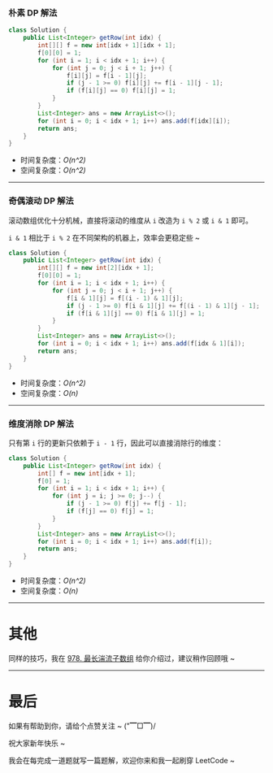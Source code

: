 ### 朴素 DP 解法

```java
class Solution {
    public List<Integer> getRow(int idx) {
        int[][] f = new int[idx + 1][idx + 1];
        f[0][0] = 1;
        for (int i = 1; i < idx + 1; i++) {
            for (int j = 0; j < i + 1; j++) {
                f[i][j] = f[i - 1][j];
                if (j - 1 >= 0) f[i][j] += f[i - 1][j - 1];
                if (f[i][j] == 0) f[i][j] = 1;
            }
        }
        List<Integer> ans = new ArrayList<>();
        for (int i = 0; i < idx + 1; i++) ans.add(f[idx][i]);
        return ans;
    }
}
```
* 时间复杂度：*O(n^2)*
* 空间复杂度：*O(n^2)*

***
### 奇偶滚动 DP 解法 

滚动数组优化十分机械，直接将滚动的维度从 `i` 改造为 `i % 2` 或 `i & 1` 即可。

`i & 1` 相比于 `i % 2` 在不同架构的机器上，效率会更稳定些 ~ 

```java
class Solution {
    public List<Integer> getRow(int idx) {
        int[][] f = new int[2][idx + 1];
        f[0][0] = 1;
        for (int i = 1; i < idx + 1; i++) {
            for (int j = 0; j < i + 1; j++) {
                f[i & 1][j] = f[(i - 1) & 1][j];
                if (j - 1 >= 0) f[i & 1][j] += f[(i - 1) & 1][j - 1];
                if (f[i & 1][j] == 0) f[i & 1][j] = 1;
            }
        }
        List<Integer> ans = new ArrayList<>();
        for (int i = 0; i < idx + 1; i++) ans.add(f[idx & 1][i]);
        return ans;
    }
}
```
* 时间复杂度：*O(n^2)*
* 空间复杂度：*O(n)*

***

### 维度消除 DP 解法

只有第 `i` 行的更新只依赖于 `i - 1` 行，因此可以直接消除行的维度：

```java
class Solution {
    public List<Integer> getRow(int idx) {
        int[] f = new int[idx + 1];
        f[0] = 1;
        for (int i = 1; i < idx + 1; i++) {
            for (int j = i; j >= 0; j--) {
                if (j - 1 >= 0) f[j] += f[j - 1];
                if (f[j] == 0) f[j] = 1;
            }
        }
        List<Integer> ans = new ArrayList<>();
        for (int i = 0; i < idx + 1; i++) ans.add(f[i]);
        return ans;
    }
}
```
* 时间复杂度：*O(n^2)*
* 空间复杂度：*O(n)*

***

# 其他

同样的技巧，我在 [978. 最长湍流子数组](https://leetcode-cn.com/problems/longest-turbulent-subarray/solution/xiang-jie-dong-tai-gui-hua-ru-he-cai-dp-3spgj/) 给你介绍过，建议稍作回顾哦  ~ 

***

# 最后

如果有帮助到你，请给个点赞关注 ~ ("▔□▔)/

祝大家新年快乐 ~ 

我会在每完成一道题就写一篇题解，欢迎你来和我一起刷穿 LeetCode ~